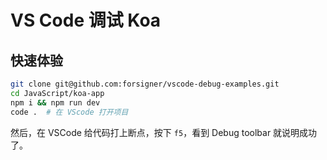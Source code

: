 # VS Code 调试 Koa

## 快速体验

``` bash
git clone git@github.com:forsigner/vscode-debug-examples.git
cd JavaScript/koa-app
npm i && npm run dev
code .  # 在 VScode 打开项目
```

然后，在 VSCode 给代码打上断点，按下 `f5`，看到 Debug toolbar 就说明成功了。